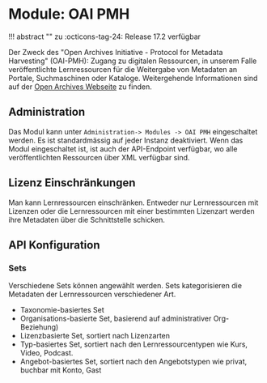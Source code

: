 # Module: OAI PMH

!!! abstract ""
    zu :octicons-tag-24: Release 17.2 verfügbar


Der Zweck des "Open Archives Initiative - Protocol for Metadata Harvesting" (OAI-PMH): Zugang zu digitalen Ressourcen, in unserem Falle veröffentlichte Lernressourcen  für die Weitergabe von Metadaten an Portale, Suchmaschinen oder Kataloge. Weitergehende Informationen sind auf der [Open Archives Webseite](https://www.openarchives.org) zu finden.

## Administration

Das Modul kann unter `Administration-> Modules -> OAI PMH` eingeschaltet werden. Es ist standardmässig auf jeder Instanz deaktiviert. Wenn das Modul eingeschaltet ist, ist auch der API-Endpoint verfügbar, wo alle veröffentlichten Ressourcen über XML verfügbar sind.

## Lizenz Einschränkungen

Man kann Lernressourcen einschränken. Entweder nur Lernressourcen mit Lizenzen oder die Lernressourcen mit einer bestimmten Lizenzart werden ihre Metadaten über die Schnittstelle schicken.

## API Konfiguration

### Sets
Verschiedene Sets können angewählt werden. Sets kategorisieren die Metadaten der Lernressourcen verschiedener Art. 

* Taxonomie-basiertes Set
* Organisations-basierte Set, basierend auf administrativer Org-Beziehung)
* Lizenzbasierte Set, sortiert nach Lizenzarten
* Typ-basiertes Set, sortiert nach den Lernressourcentypen wie Kurs, Video, Podcast.
* Angebot-basiertes Set, sortiert nach den Angebotstypen wie privat, buchbar mit Konto, Gast
